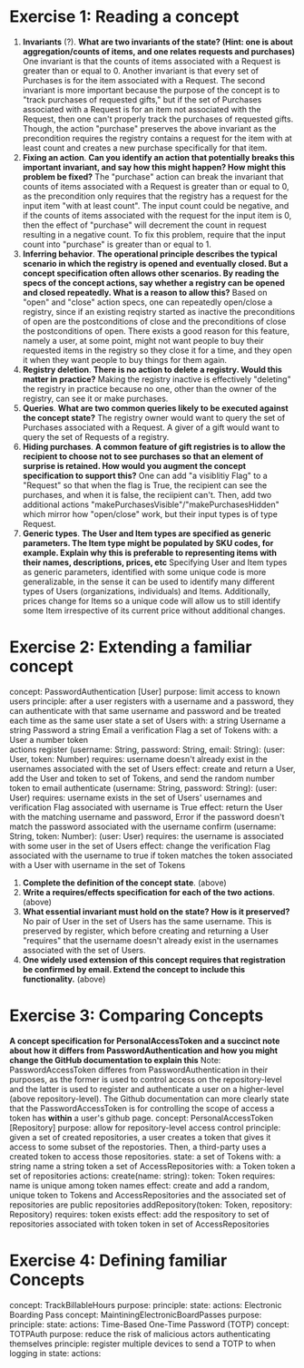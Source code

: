 # Exercise 1: Reading a concept
1. **Invariants** (?). **What are two invariants of the state? (Hint: one is about aggregation/counts of items, and one relates requests and purchases)**
     One invariant is that the counts of items associated with a Request is greater than or equal to 0. Another invariant is that every set of Purchases is for the item associated with a Request. The second invariant is more important because the purpose of the concept is to "track purchases of requested gifts," but if the set of Purchases associated with a Request is for an item not associated with the Request, then one can't properly track the purchases of requested gifts. Though, the action "purchase" preserves the above invariant as the precondition requires the registry contains a request for the item with at least count and creates a new purchase specifically for that item.
2. **Fixing an action**. **Can you identify an action that potentially breaks this important invariant, and say how this might happen? How might this problem be fixed?**
   The "purchase" action can break the invariant that counts of items associated with a Request is greater than or equal to 0, as the precondition only requires that the registry has a request for the input item "with at least count". The input count could be negative, and if the counts of items associated with the request for the input item is 0, then the effect of "purchase" will decrement the count in request resulting in a negative count. To fix this problem, require that the input count into "purchase" is greater than or equal to 1.
3. **Inferring behavior**. **The operational principle describes the typical scenario in which the registry is opened and eventually closed. But a concept specification often allows other scenarios. By reading the specs of the concept actions, say whether a registry can be opened and closed repeatedly. What is a reason to allow this?**
   Based on "open" and "close" action specs, one can repeatedly open/close a registry, since if an existing reqistry started as inactive the preconditions of open are the postconditions of close and the preconditions of close the postconditions of open. There exists a good reason for this feature, namely a user, at some point, might not want people to buy their requested items in the registry so they close it for a time, and they open it when they want people to buy things for them again.
4. **Registry deletion**. **There is no action to delete a registry. Would this matter in practice?**
    Making the registry inactive is effectively "deleting" the registry in practice because no one, other than the owner of the registry, can see it or make purchases.
5. **Queries**. **What are two common queries likely to be executed against the concept state?**
     The registry owner would want to query the set of Purchases associated with a Request. A giver of a gift would want to query the set of Requests of a registry.
6. **Hiding purchases**. **A common feature of gift registries is to allow the recipient to choose not to see purchases so that an element of surprise is retained. How would you augment the concept specification to support this?**
   One can add "a visiblitiy Flag" to a "Request" so that when the flag is True, the recipient can see the purchases, and when it is false, the reciipient can't. Then, add two additional actions "makePurchasesVisible"/"makePurchasesHidden" which mirror how "open/close" work, but their input types is of type Request.
7. **Generic types**. **The User and Item types are specified as generic parameters. The Item type might be populated by SKU codes, for example. Explain why this is preferable to representing items with their names, descriptions, prices, etc**
     Specifying User and Item types as generic parameters, identified with some unique code is more generalizable, in the sense it can be used to identify many different types of Users (organizations, individuals) and Items. Additionally, prices change for Items so a unique code will allow us to still identify some Item irrespective of its current price without additional changes.
   
# Exercise 2: Extending a familiar concept
  concept: PasswordAuthentication [User]
  purpose: limit access to known users
  principle: after a user registers with a username and a password,
    they can authenticate with that same username and password
    and be treated each time as the same user
  state
    a set of Users with:
         a string Username
         a string Password
         a string Email
         a verification Flag
     a set of Tokens with:
          a User
          a number token  
  actions
    register (username: String, password: String, email: String): (user: User, token: Number)
     requires: username doesn't already exist in the usernames associated with the set of Users
     effect: create and return a User, add the User and token to set of Tokens, and send the random number token to email 
    authenticate (username: String, password: String): (user: User)
         requires: username exists in the set of Users' usernames and verification Flag associated with username is True
         effect: return the User with the matching username and password, Error if the password doesn't match the password associated
         with the username
    confirm (username: String, token: Number): (user: User)
     requires: the username is associated with some user in the set of Users 
     effect: change the verification Flag associated with the username to true if token matches the token
               associated with a User with username in the set of Tokens
1. **Complete the definition of the concept state**. (above)
2. **Write a requires/effects specification for each of the two actions**. (above)
3. **What essential invariant must hold on the state? How is it preserved?**
   No pair of User in the set of Users has the same username. This is preserved by register, which before creating and returning a User "requires" that the username doesn't already exist in the usernames
   associated with the set of Users.
4. **One widely used extension of this concept requires that registration be confirmed by email. Extend the concept to include this functionality.** (above)

# Exercise 3: Comparing Concepts
**A concept specification for PersonalAccessToken and a succinct note about how it differs from PasswordAuthentication and how you
might change the GitHub documentation to explain this**
Note: PasswordAccessToken differes from PasswordAuthentication in their purposes, as the former is used to control access on the repository-level and the latter is used to register and authenticate a user
on a higher-level (above repository-level). The Github documentation can more clearly state that the PasswordAccessToken is for controlling the scope of access a token has **within** a user's github page.
concept: PersonalAccessToken [Repository]
purpose: allow for repository-level access control
principle: given a set of created repositories, a user creates a token
           that gives it access to some subset of the repostories. Then,
           a third-party uses a created token to access those
           repositories.
state:
     a set of Tokens with:
          a string name
          a string token
     a set of AccessRepositories with:
          a Token token
          a set of repositories
actions:
     create(name: string): token: Token
          requires: name is unique among token names
          effect: create and add a random, unique token to Tokens and AccessRepositories and the associated set of repositories are public repositories
     addRepository(token: Token, repository: Repository)
          requires: token exists
          effect: add the respository to set of repositories associated with token token in set of AccessRepositories

# Exercise 4: Defining familiar Concepts

concept: TrackBillableHours
purpose:
principle:
state:
actions:
Electronic Boarding Pass
concept: MaintiningElectronicBoardPasses
purpose:
principle:
state:
actions:
Time-Based One-Time Password (TOTP)
concept: TOTPAuth
purpose: reduce the risk of malicious actors authenticating themselves
principle: register multiple devices to send a TOTP to when logging in
state:
actions:
     
     
   
